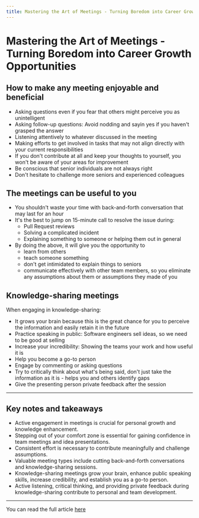 ```yaml
---
title: Mastering the Art of Meetings - Turning Boredom into Career Growth Opportunities
---
```


# Mastering the Art of Meetings - Turning Boredom into Career Growth Opportunities

## How to make any meeting enjoyable and beneficial
- Asking questions even if you fear that others might perceive you as unintelligent
- Asking follow-up questions: Avoid nodding and sayin yes if you haven't grasped the answer
- Listening attentively to whatever discussed in the meeting
- Making efforts to get involved in tasks that may not align directly with your current responsibilities
- If you don't contribute at all and keep your thoughts to yourself, you won't be aware of your areas for improvement
- Be conscious that senior individuals are not always right
- Don't hesitate to challenge more seniors and experienced colleagues

## The meetings can be useful to you
- You shouldn't waste your time with back-and-forth conversation that may last for an hour
- It's the best to jump on 15-minute call to resolve the issue during: 
    * Pull Request reviews
    * Solving a complicated incident
    * Explaining something to someone or helping them out in general 
- By doing the above, it will give you the opportunity to 
    * learn from others
    * teach someone something
    * don't get intimidated to explain things to seniors
    * communicate effectively with other team members, so you eliminate any assumptions about them or assumptions they made of you

## Knowledge-sharing meetings
When engaging in knowledge-sharing:
- It grows your brain because this is the great chance for you to perceive the information and easily retain it in the future
- Practice speaking in public: Software engineers sell ideas, so we need to be good at selling
- Increase your incredibility: Showing the teams your work and how useful it is
- Help you become a go-to person
- Engage by commenting or asking questions
- Try to critically think about what's being said, don't just take the information as it is - helps you and others identify gaps
- Give the presenting person private feedback after the session

---

## Key notes and takeaways
- Active engagement in meetings is crucial for personal growth and knowledge enhancement.
- Stepping out of your comfort zone is essential for gaining confidence in team meetings and idea presentations.
- Consistent effort is necessary to contribute meaningfully and challenge assumptions.
- Valuable meeting types include cutting back-and-forth conversations and knowledge-sharing sessions.
- Knowledge-sharing meetings grow your brain, enhance public speaking skills, increase credibility, and establish you as a go-to person.
- Active listening, critical thinking, and providing private feedback during knowledge-sharing contribute to personal and team development.

--- 

You can read the full article [here](https://basmataha199.substack.com/p/mastering-the-art-of-meetings?utm_source=profile&utm_medium=reader2)